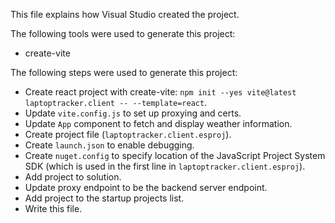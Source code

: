 This file explains how Visual Studio created the project.

The following tools were used to generate this project:
- create-vite

The following steps were used to generate this project:
- Create react project with create-vite: `npm init --yes vite@latest laptoptracker.client -- --template=react`.
- Update `vite.config.js` to set up proxying and certs.
- Update `App` component to fetch and display weather information.
- Create project file (`laptoptracker.client.esproj`).
- Create `launch.json` to enable debugging.
- Create `nuget.config` to specify location of the JavaScript Project System SDK (which is used in the first line in `laptoptracker.client.esproj`).
- Add project to solution.
- Update proxy endpoint to be the backend server endpoint.
- Add project to the startup projects list.
- Write this file.
